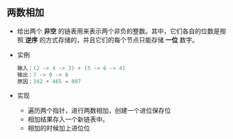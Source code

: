 ## 两数相加

- 给出两个 **非空** 的链表用来表示两个非负的整数。其中，它们各自的位数是按照 **逆序** 的方式存储的，并且它们的每个节点只能存储 **一位** 数字。

- 实例

  ```java
  输入：(2 -> 4 -> 3) + (5 -> 6 -> 4)
  输出：7 -> 0 -> 8
  原因：342 + 465 = 807
  ```

  

- 实现

  -  遍历两个指针，进行两数相加，创建一个进位保存位
  - 相加结果存入一个新链表中。
  - 相加的时候加上进位位